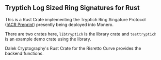 ## Tryptich Log Sized Ring Signatures for Rust

This is a Rust Crate implementing the Tryptich Ring Singature Protocol ([IACR Preprint](https://eprint.iacr.org/2020/018.pdf)) presently being deployed into Monero.

There are two crates here, `libtryptich` is the library crate and `testtryptich` is an example demo crate using the library.

Dalek Cryptography's Rust Crate for the Risretto Curve provides the backend functions.